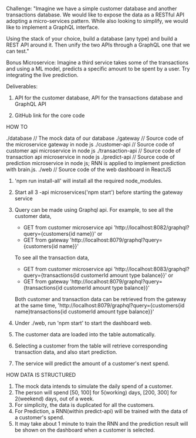 Challenge:
"Imagine we have a simple customer database and another transactions database. We would like to expose the data as a RESTful API adopting a micro-services pattern. While also looking to simplify, we would like to implement a GraphQL interface.

Using the stack of your choice, build a database (any type) and build a REST API around it. Then unify the two APIs through a GraphQL one that we can test."

Bonus Microservice: Imagine a third service takes some of the transactions and using a ML model, predicts a specific amount to be spent by a user. Try integrating the live prediction.


Deliverables:
1. API for the customer database, API for the transactions database and GraphQL API 

2. GitHub link for the core code


HOW TO 

./database          // The mock data of our database
./gateway           // Source code of the microservice gateway in node js
./customer-api      // Source code of customer api microservice in node js
./transaction-api   // Source code of transaction api microservice in node js
./predict-api       // Source code of prediction microservice in node js; RNN is applied to implement prediction with brain.js.
./web               // Source code of the web dashboard in ReactJS

1. 'npm run install-all' will install all the required node_modules.
2. Start all 3 -api microservices('npm start') before starting the gateway service
3. Query can be made using Graphql api. 
   For example, to see all the customer data,
   - GET from customer microservice api 'http://localhost:8082/graphql?query={customers{id name}}' 
     or
   - GET from gateway 'http://localhost:8079/graphql?query={customers{id name}}' 

    To see all the transaction data,
   - GET from customer microservice api 'http://localhost:8083/graphql?query={transactions{id customerId amount type balance}}' 
     or
   - GET from gateway 'http://localhost:8079/graphql?query={transactions{id customerId amount type balance}}'

   Both customer and transaction data can be retrieved from the gateway at the same time, 
   'http://localhost:8079/graphql?query={customers{id name}transactions{id customerId amount type balance}}'

4. Under ./web, run 'npm start' to start the dashboard web.
5. The customer data are loaded into the table automatically.
6. Selecting a customer from the table will retrieve corresponding transaction data, and also start prediction.
7. The service will predict the amount of a customer's next spend.

HOW DATA IS STRUCTURED 

1. The mock data intends to simulate the daily spend of a customer.
2. The person will spend [50, 100] for 5(working) days, [200, 300] for 2(weekend) days, out of a week.
3. For simplicity, the data is duplicated for all the customers.
4. For Prediction, a RNN(within predict-api) will be trained with the data of a customer's spend.
5. It may take about 1 minute to train the RNN and the prediction result will be shown on the dashboard when a customer is selected.  